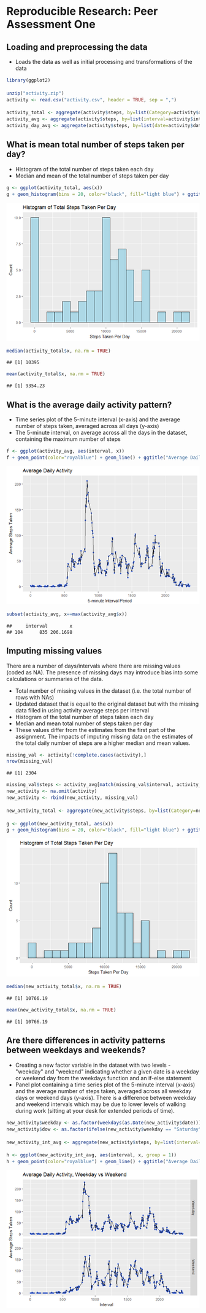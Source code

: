 # Reproducible Research: Peer Assessment One

## Loading and preprocessing the data
* Loads the data as well as initial processing and transformations of the data


```r
library(ggplot2)

unzip("activity.zip")
activity <- read.csv("activity.csv", header = TRUE, sep = ",")

activity_total <- aggregate(activity$steps, by=list(Category=activity$date), FUN=sum, na.rm=TRUE)
activity_avg <- aggregate(activity$steps, by=list(interval=activity$interval), FUN=mean, na.rm=TRUE)
activity_day_avg <- aggregate(activity$steps, by=list(date=activity$date), FUN=mean, na.rm=TRUE)
```

## What is mean total number of steps taken per day?
* Histogram of the total number of steps taken each day
* Median and mean of the total number of steps taken per day


```r
g <- ggplot(activity_total, aes(x))
g + geom_histogram(bins = 20, color="black", fill="light blue") + ggtitle("Histogram of Total Steps Taken Per Day") + xlab("Steps Taken Per Day") + ylab("Count")
```

![](PA1_template_files/figure-html/unnamed-chunk-2-1.png)<!-- -->

```r
median(activity_total$x, na.rm = TRUE)
```

```
## [1] 10395
```

```r
mean(activity_total$x, na.rm = TRUE)
```

```
## [1] 9354.23
```

## What is the average daily activity pattern?
* Time series plot of the 5-minute interval (x-axis) and the average number of steps taken, averaged across all days (y-axis)
* The 5-minute interval, on average across all the days in the dataset, containing the maximum number of steps


```r
f <- ggplot(activity_avg, aes(interval, x))
f + geom_point(color="royalblue") + geom_line() + ggtitle("Average Daily Activity") + xlab("5-minute Interval Period") + ylab("Average Steps Taken")
```

![](PA1_template_files/figure-html/unnamed-chunk-3-1.png)<!-- -->

```r
subset(activity_avg, x==max(activity_avg$x))
```

```
##     interval        x
## 104      835 206.1698
```

## Imputing missing values
There are a number of days/intervals where there are missing values (coded as NA). The presence of missing days may introduce bias into some calculations or summaries of the data.

* Total number of missing values in the dataset (i.e. the total number of rows with NAs)
* Updated dataset that is equal to the original dataset but with the missing data filled in using activity average steps per interval
* Histogram of the total number of steps taken each day 
* Median and mean total number of steps taken per day
* These values differ from the estimates from the first part of the assignment. The impacts of imputing missing data on the estimates of the total daily number of steps are a higher median and mean values.


```r
missing_val <- activity[!complete.cases(activity),]
nrow(missing_val)
```

```
## [1] 2304
```

```r
missing_val$steps <- activity_avg[match(missing_val$interval, activity_avg$interval),2]
new_activity <- na.omit(activity)
new_activity <- rbind(new_activity, missing_val)

new_activity_total <- aggregate(new_activity$steps, by=list(Category=new_activity$date), FUN=sum, na.rm=TRUE)

g <- ggplot(new_activity_total, aes(x))
g + geom_histogram(bins = 20, color="black", fill="light blue") + ggtitle("Histogram of Total Steps Taken Per Day") + xlab("Steps Taken Per Day") + ylab("Count")
```

![](PA1_template_files/figure-html/unnamed-chunk-4-1.png)<!-- -->

```r
median(new_activity_total$x, na.rm = TRUE)
```

```
## [1] 10766.19
```

```r
mean(new_activity_total$x, na.rm = TRUE)
```

```
## [1] 10766.19
```

## Are there differences in activity patterns between weekdays and weekends?
* Creating a new factor variable in the dataset with two levels - "weekday" and "weekend" indicating whether a given date is a weekday or weekend day from the weekdays function and an if-else statement
* Panel plot containing a time series plot of the 5-minute interval (x-axis) and the average number of steps taken, averaged across all weekday days or weekend days (y-axis). There is a difference between weekday and weekend intervals which may be due to lower levels of walking during work (sitting at your desk for extended periods of time).


```r
new_activity$weekday <- as.factor(weekdays(as.Date(new_activity$date)))
new_activity$dow <- as.factor(ifelse(new_activity$weekday == "Saturday" | new_activity$weekday == "Sunday", "Weekend", "Weekday"))

new_activity_int_avg <- aggregate(new_activity$steps, by=list(interval=new_activity$interval, dow=new_activity$dow), FUN=mean, na.rm=TRUE)

h <- ggplot(new_activity_int_avg, aes(interval, x, group = 1))
h + geom_point(color="royalblue") + geom_line() + ggtitle("Average Daily Activity, Weekday vs Weekend") + xlab("Interval") + ylab("Average Steps Taken") + facet_grid(dow~.)
```

![](PA1_template_files/figure-html/unnamed-chunk-5-1.png)<!-- -->
